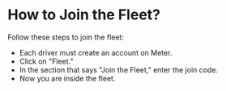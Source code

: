 # How to Join the Fleet?

Follow these steps to join the fleet:

* Each driver must create an account on Meter.
* Click on "Fleet."
* In the section that says "Join the Fleet," enter the join code.
* Now you are inside the fleet.
